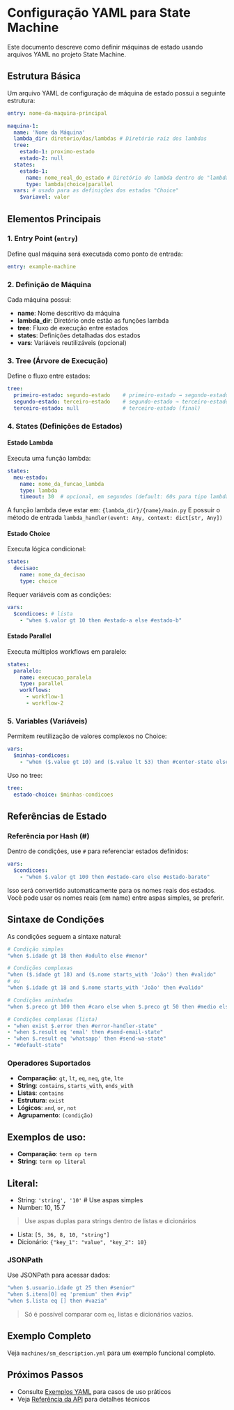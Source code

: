 # Configuração YAML para State Machine

Este documento descreve como definir máquinas de estado usando arquivos YAML no projeto State Machine.

## Estrutura Básica

Um arquivo YAML de configuração de máquina de estado possui a seguinte estrutura:

```yaml
entry: nome-da-maquina-principal

maquina-1:
  name: 'Nome da Máquina'
  lambda_dir: diretorio/das/lambdas # Diretório raiz dos lambdas
  tree:
    estado-1: proximo-estado
    estado-2: null
  states:
    estado-1:
      name: nome_real_do_estado # Diretório do lambda dentro de "lambda_dir"
      type: lambda|choice|parallel
  vars: # usado para as definições dos estados "Choice"
    $variavel: valor
```

## Elementos Principais

### 1. Entry Point (`entry`)

Define qual máquina será executada como ponto de entrada:

```yaml
entry: example-machine
```

### 2. Definição de Máquina

Cada máquina possui:

- **name**: Nome descritivo da máquina
- **lambda_dir**: Diretório onde estão as funções lambda
- **tree**: Fluxo de execução entre estados
- **states**: Definições detalhadas dos estados
- **vars**: Variáveis reutilizáveis (opcional)

### 3. Tree (Árvore de Execução)

Define o fluxo entre estados:

```yaml
tree:
  primeiro-estado: segundo-estado    # primeiro-estado → segundo-estado
  segundo-estado: terceiro-estado    # segundo-estado → terceiro-estado
  terceiro-estado: null              # terceiro-estado (final)
```

### 4. States (Definições de Estados)

#### Estado Lambda

Executa uma função lambda:

```yaml
states:
  meu-estado:
    name: nome_da_funcao_lambda
    type: lambda
    timeout: 30  # opcional, em segundos (default: 60s para tipo lambda)
```

A função lambda deve estar em: `{lambda_dir}/{name}/main.py`
E possuir o método de entrada `lambda_handler(event: Any, context: dict[str, Any])`

#### Estado Choice

Executa lógica condicional:

```yaml
states:
  decisao:
    name: nome_da_decisao
    type: choice
```

Requer variáveis com as condições:

```yaml
vars:
  $condicoes: # lista
    - "when $.valor gt 10 then #estado-a else #estado-b"
```

#### Estado Parallel

Executa múltiplos workflows em paralelo:

```yaml
states:
  paralelo:
    name: execucao_paralela
    type: parallel
    workflows:
      - workflow-1
      - workflow-2
```

### 5. Variables (Variáveis)

Permitem reutilização de valores complexos no Choice:

```yaml
vars:
  $minhas-condicoes:
    - "when ($.value gt 10) and ($.value lt 53) then #center-state else #outer-state"
```

Uso no tree:
```yaml
tree:
  estado-choice: $minhas-condicoes
```

## Referências de Estado

### Referência por Hash (#)

Dentro de condições, use `#` para referenciar estados definidos:

```yaml
vars:
  $condicoes:
    - "when $.valor gt 100 then #estado-caro else #estado-barato"
```

Isso será convertido automaticamente para os nomes reais dos estados.
Você pode usar os nomes reais (em name) entre aspas simples, se preferir.

## Sintaxe de Condições

As condições seguem a sintaxe natural:

```yaml
# Condição simples
"when $.idade gt 18 then #adulto else #menor"

# Condições complexas
"when ($.idade gt 18) and ($.nome starts_with 'João') then #valido"
# ou
"when $.idade gt 18 and $.nome starts_with 'João' then #valido"

# Condições aninhadas
"when $.preco gt 100 then #caro else when $.preco gt 50 then #medio else #barato"

# Condições complexas (lista)
- "when exist $.error then #error-handler-state"
- "when $.result eq 'emal' then #send-email-state"
- "when $.result eq 'whatsapp' then #send-wa-state"
- "#default-state"
```

### Operadores Suportados

- **Comparação**: `gt`, `lt`, `eq`, `neq`, `gte`, `lte`
- **String**: `contains`, `starts_with`, `ends_with`
- **Listas**: `contains`
- **Estrutura**: `exist`
- **Lógicos**: `and`, `or`, `not`
- **Agrupamento**: `(condição)`

## Exemplos de uso:
- **Comparação**: `term op term`
- **String**: `term op literal`

## Literal:
- String: `'string', '10'` # Use aspas simples
- Number: 10, 15.7
> Use aspas duplas para strings dentro de listas e dicionários
- Lista: `[5, 36, 8, 10, "string"]`
- Dicionário: `{"key_1": "value", "key_2": 10}`

### JSONPath

Use JSONPath para acessar dados:

```yaml
"when $.usuario.idade gt 25 then #senior"
"when $.itens[0] eq 'premium' then #vip"
"when $.lista eq [] then #vazia"
```
> Só é possível comparar com `eq`, listas e dicionários vazios.

## Exemplo Completo

Veja `machines/sm_description.yml` para um exemplo funcional completo.

## Próximos Passos

- Consulte [Exemplos YAML](yaml-examples.md) para casos de uso práticos
- Veja [Referência da API](api-reference.md) para detalhes técnicos